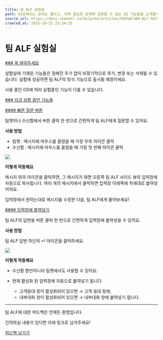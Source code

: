 ```yaml
---
title: 팀 ALF 실험실
path: AI반복되는 문의는 줄이고, 진짜 중요한 문제에 집중할 수 있는 AI 기능들을 소개합니다.12개의 아티클 > 팀 ALF업무 중 궁금한 점이 생겼을 때 물어볼 수 있는 채널톡 팀 ALF에 대해 안내드려요3개의 아티클 > 팀 ALF 실험실팀 ALF 정식 출시 전, 다양한 기능을 빠르게 배포해 보며 테스트 해보고 있어요.
source_url: https://docs.channel.io/help/ko/articles/%ED%8C%80-ALF-%EC%8B%A4%ED%97%98%EC%8B%A4-01c8d834
crawled_at: 2025-10-21 23:24:15
---
```


# 팀 ALF 실험실

[### 꼭 알아두세요](#꼭-알아두세요)

실험실에 기재된 기능들은 정해진 주기 없이 비정기적으로 추가, 변경 또는 삭제될 수 있습니다. 실험에 성공하면 팀 ALF의 정식 기능으로 출시될 예정이에요.

사용 중인 OS에 따라 실험중인 기능이 다를 수 있습니다.

[### 지금 실험 중인 기능들](#지금-실험-중인-기능들)

[#### 빠른 질문 버튼](#빠른-질문-버튼)

팀챗이나 수신함에서 버튼 클릭 한 번으로 간편하게 팀 ALF에게 질문할 수 있어요.

**사용 방법**

* 팀챗 : 메시지에 마우스를 올렸을 때 가장 우측 아이콘 클릭
* 수신함 : 메시지에 마우스를 올렸을 때 가장 첫 번째 아이콘 클릭

![](https://cf.channel.io/document/spaces/6/articles/235771/revisions/390753/usermedia/6862684bc4c9210057c4)

**이렇게 작동해요**

메시지 위의 아이콘을 클릭하면, 그 메시지가 화면 오른쪽 팀 ALF 사이드 뷰의 입력창에 자동으로 복사됩니다. 여러 개의 메시지에서 클릭하면 입력창 아래쪽에 차례대로 붙여넣어져요.

입력창에서 원하는대로 메시지를 수정한 다음, 팀 ALF에게 물어보세요!

[#### 입력창에 붙여넣기](#입력창에-붙여넣기)

팀 ALF의 답변을 버튼 클릭 한 번으로 간편하게 입력창에 붙여넣을 수 있어요.

**사용 방법**

팀 ALF 답변 하단의 ↵ 아이콘을 클릭하세요.

![](https://cf.channel.io/document/spaces/6/articles/235771/revisions/395437/usermedia/6864be616c9556ca5ee2)

**이렇게 작동해요**

* 수신함 뿐만아니라 팀챗에서도 사용할 수 있어요.
* 현재 활성화 된 입력창에 자동으로 붙여넣기 됩니다.

  * 고객응대 창이 활성화되어 있으면 → 고객 응대 창에,
  * 내부대화 창이 활성화되어 있으면 → 내부대화 창에 붙여넣기 됩니다.

---

팀 ALF에 대한 피드백은 언제든 환영입니다.

건의하실 내용이 있다면 아래 링크로 남겨주세요!

[피드백 남기기](https://root.channel.io/workflows/753083)